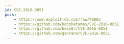 ```yaml
---
id: CVE-2016-0051
pocs:
    - https://www.exploit-db.com/raw/40085
    - https://github.com/koczkatamas/CVE-2016-0051
    - https://github.com/hexx0r/CVE-2016-0051
    - https://github.com/ganrann/CVE-2016-0051
---
```

